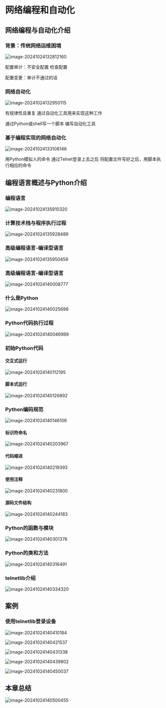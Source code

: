 # 网络编程和自动化

## 网络编程与自动化介绍

### 背景：传统网络运维困境

![image-20241024132812160](./../../../../../AppData/Roaming/Typora/typora-user-images/image-20241024132812160.png)

配置审计：不安全配置 检查配置 

配置变更：审计不通过的话

### 网络自动化

![image-20241024132950115](./../../../../../AppData/Roaming/Typora/typora-user-images/image-20241024132950115.png)

有规律性且重复 通过自动化工具用来实现这种工作

通过Python或shell写一个脚本 编写自动化工具

### 基于编程实现的网络自动化

![image-20241024133108146](./../../../../../AppData/Roaming/Typora/typora-user-images/image-20241024133108146.png)

用Python模拟人的命令 通过Telnet登录上去之后 将配置文件写好之后，用脚本执行相应的命令

## 编程语言概述与Python介绍

### 编程语言

![image-20241024135910320](./../../../../../AppData/Roaming/Typora/typora-user-images/image-20241024135910320.png)

### 计算技术栈与程序执行过程

![image-20241024135928489](./../../../../../AppData/Roaming/Typora/typora-user-images/image-20241024135928489.png)

### 高级编程语言-编译型语言

![image-20241024135950459](./../../../../../AppData/Roaming/Typora/typora-user-images/image-20241024135950459.png)

### 高级编程语言-编译型语言

![image-20241024140008777](./../../../../../AppData/Roaming/Typora/typora-user-images/image-20241024140008777.png)

### 什么是Python

![image-20241024140025698](./../../../../../AppData/Roaming/Typora/typora-user-images/image-20241024140025698.png)

### Python代码执行过程

![image-20241024140046989](./../../../../../AppData/Roaming/Typora/typora-user-images/image-20241024140046989.png)

### 初始Python代码

#### 交互式运行

![image-20241024140112195](./../../../../../AppData/Roaming/Typora/typora-user-images/image-20241024140112195.png)

#### 脚本式运行

![image-20241024140126892](./../../../../../AppData/Roaming/Typora/typora-user-images/image-20241024140126892.png)

### Python编码规范

![image-20241024140146106](./../../../../../AppData/Roaming/Typora/typora-user-images/image-20241024140146106.png)

#### 标识符命名

![image-20241024140203967](./../../../../../AppData/Roaming/Typora/typora-user-images/image-20241024140203967.png)

#### 代码缩进

![image-20241024140219393](./../../../../../AppData/Roaming/Typora/typora-user-images/image-20241024140219393.png)

#### 使用注释

![image-20241024140231800](./../../../../../AppData/Roaming/Typora/typora-user-images/image-20241024140231800.png)

#### 源码文件结构

![image-20241024140244183](./../../../../../AppData/Roaming/Typora/typora-user-images/image-20241024140244183.png)

### Python的函数与模块

![image-20241024140301376](./../../../../../AppData/Roaming/Typora/typora-user-images/image-20241024140301376.png)

### Python的类和方法

![image-20241024140316491](./../../../../../AppData/Roaming/Typora/typora-user-images/image-20241024140316491.png)

### telnetlib介绍

![image-20241024140334320](./../../../../../AppData/Roaming/Typora/typora-user-images/image-20241024140334320.png)

## 案例

### 使用telnetlib登录设备

![image-20241024140410184](./../../../../../AppData/Roaming/Typora/typora-user-images/image-20241024140410184.png)

![image-20241024140421537](./../../../../../AppData/Roaming/Typora/typora-user-images/image-20241024140421537.png)

![image-20241024140431338](./../../../../../AppData/Roaming/Typora/typora-user-images/image-20241024140431338.png)

![image-20241024140439802](./../../../../../AppData/Roaming/Typora/typora-user-images/image-20241024140439802.png)

![image-20241024140450037](./../../../../../AppData/Roaming/Typora/typora-user-images/image-20241024140450037.png)

## 本章总结

![image-20241024140500455](./../../../../../AppData/Roaming/Typora/typora-user-images/image-20241024140500455.png)
